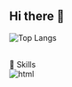 ## Hi there 👋
![Top Langs](https://github-readme-stats.vercel.app/api/top-langs/?username=hey-yoon) <br /><br />

🚀 Skills <br />
![html](https://img.shields.io/badge/HTML-239120?style=for-the-badge&logo=html5&logoColor=white)
<!--
**hey-yoon/hey-yoon** is a ✨ _special_ ✨ repository because its `README.md` (this file) appears on your GitHub profile.



Here are some ideas to get you started:

- 🔭 I’m currently working on ...
- 🌱 I’m currently learning ...
- 👯 I’m looking to collaborate on ...
- 🤔 I’m looking for help with ...
- 💬 Ask me about ...
- 📫 How to reach me: ...
- 😄 Pronouns: ...
- ⚡ Fun fact: ...
-->
